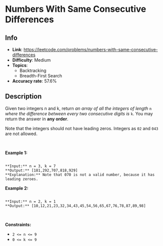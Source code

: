 # Numbers With Same Consecutive Differences

## Info  
- **Link**: https://leetcode.com/problems/numbers-with-same-consecutive-differences
- **Difficulty**: Medium  
- **Topics**:   
    - Backtracking
    - Breadth-First Search
- **Accuracy rate**: 57.6%  

## Description  
    
Given two integers n and k, return *an array of all the integers of length* `n` *where the difference between every two consecutive digits is* `k`. You may return the answer in **any order**.


Note that the integers should not have leading zeros. Integers as `02` and `043` are not allowed.


 


**Example 1:**



```

**Input:** n = 3, k = 7
**Output:** [181,292,707,818,929]
**Explanation:** Note that 070 is not a valid number, because it has leading zeroes.

```

**Example 2:**



```

**Input:** n = 2, k = 1
**Output:** [10,12,21,23,32,34,43,45,54,56,65,67,76,78,87,89,98]

```

 


**Constraints:**


* `2 <= n <= 9`
* `0 <= k <= 9`


  
    